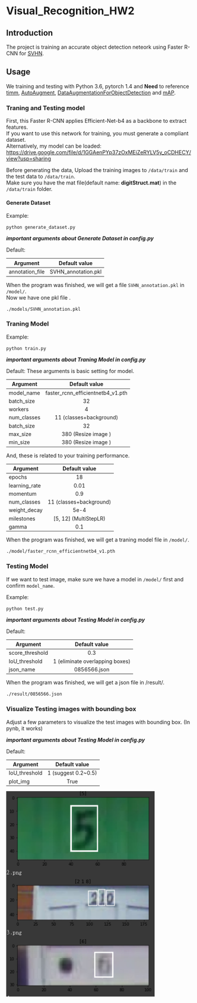 # Visual_Recognition_HW2

## Introduction
The project is training an accurate object detection neteork using Faster R-CNN for [SVHN](http://ufldl.stanford.edu/housenumbers/).

## Usage
We training and testing with Python 3.6, pytorch 1.4 and **Need** to reference [timm](https://github.com/rwightman/pytorch-image-models), [AutoAugment](https://github.com/DeepVoltaire/AutoAugment), [DataAugmentationForObjectDetection](https://github.com/Paperspace/DataAugmentationForObjectDetection) and [mAP](https://github.com/sgrvinod/a-PyTorch-Tutorial-to-Object-Detection).

### Traning and Testing model
First, this Faster R-CNN applies Efficient-Net-b4 as a backbone to extract features.\
If you want to use this network for training, you must generate a compliant dataset.\
Alternatively, my model can be loaded: https://drive.google.com/file/d/1GGAenPYp37zOxMEiZeRYLV5y_oCDHECY/view?usp=sharing

Before generating the data, Upload  the training images to `/data/train` and the test data to `/data/train`.\
Make sure you have the mat file(default name: **digitStruct.mat**) in the `/data/train` folder.

#### Generate Dataset
Example:

```
python generate_dataset.py
```
***important arguments about Generate Dataset in config.py***

Default:

| Argument    | Default value |
| ------------|:-------------:|
| annotation_file         | SVHN_annotation.pkl       |

 

  
When the program was finished, we will get a file `SVHN_annotation.pkl` in `/model/`.\
Now we have one pkl file .

```
./models/SVHN_annotation.pkl  
```

### Traning Model

Example:

```
python train.py
```

***important arguments about Traning Model in config.py***

Default:
These arguments is basic setting for model.

| Argument    | Default value |
| ------------|:-------------:|
|model_name             |  faster_rcnn_efficientnetb4_v1.pth             |
|batch_size             |  32             |
|workers             |  4             |
|num_classes             |  11  (classes+background)           |
|batch_size             |  32             |
|max_size             |  380  (Resize image )           |
|min_size             |  380  (Resize image )           |

And, these is related to your training performance.

| Argument    | Default value |
| ------------|:-------------:|
|epochs             |  18             |
|learning_rate             |  0.01             |
|momentum           |  0.9           |
|num_classes             |  11  (classes+background)           |
|weight_decay             |  5e-4            |
|milestones             |  [5, 12] (MultiStepLR)           |
|gamma             |  0.1           |

When the program was finished, we will get a traning model file in `/model/`.

```
./model/faster_rcnn_efficientnetb4_v1.pth
```

### Testing Model

If we want to test image, make sure we have a model in `/model/` first and confirm `model_name`.

Example:

```
python test.py
```

***important arguments about Testing Model in config.py***


Default:

| Argument    | Default value |
| ------------|:-------------:|
|score_threshold             |  0.3             |
|IoU_threshold             |  1 (eliminate overlapping boxes)             |
|json_name             |      0856566.json       |

When the program was finished, we will get a json file in /result/.
```
./result/0856566.json
```
### Visualize Testing images with bounding box

Adjust a few parameters to visualize the test images with bounding box. (In pynb, it works)

***important arguments about Testing Model in config.py***


Default:

| Argument    | Default value |
| ------------|:-------------:|
|IoU_threshold             |  1 (suggest 0.2~0.5)             |
|plot_img             |      True       |

<img src="image/Visualize.png" width=400>
